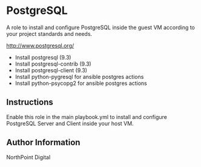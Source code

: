 # PostgreSQL

A role to install and configure PostgreSQL inside the guest VM according to your project standards and needs.

http://www.postgresql.org/

* Install postgresql (9.3)
* Install postgresql-contrib (9.3)
* Install postgresql-client (9.3)
* Install python-pygresql for ansible postgres actions
* Install python-psycopg2 for ansible postgres actions

## Instructions

Enable this role in the main playbook.yml to install and configure PostgreSQL Server and Client inside your host VM.

## Author Information

NorthPoint Digital
